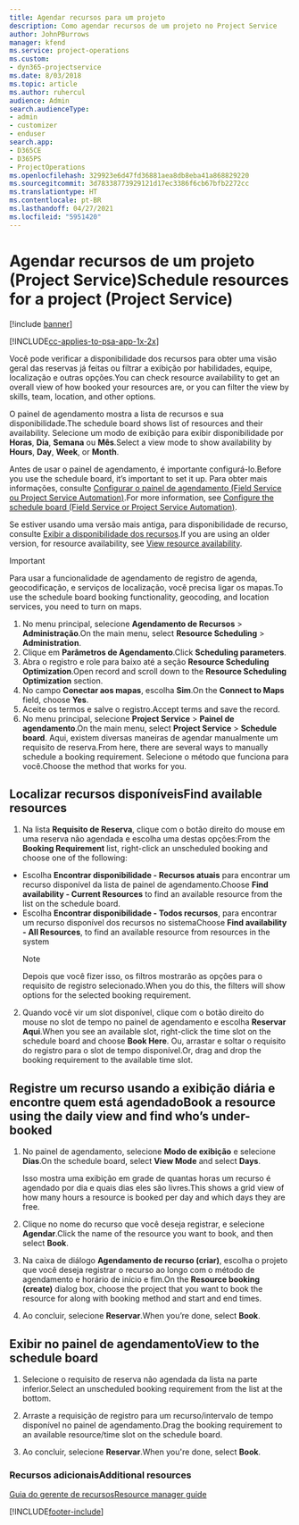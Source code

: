 ```yaml
---
title: Agendar recursos para um projeto
description: Como agendar recursos de um projeto no Project Service
author: JohnPBurrows
manager: kfend
ms.service: project-operations
ms.custom:
- dyn365-projectservice
ms.date: 8/03/2018
ms.topic: article
ms.author: ruhercul
audience: Admin
search.audienceType:
- admin
- customizer
- enduser
search.app:
- D365CE
- D365PS
- ProjectOperations
ms.openlocfilehash: 329923e6d47fd36881aea8db8eba41a868829220
ms.sourcegitcommit: 3d78338773929121d17ec3386f6cb67bfb2272cc
ms.translationtype: HT
ms.contentlocale: pt-BR
ms.lasthandoff: 04/27/2021
ms.locfileid: "5951420"
---
```

# <a name="schedule-resources-for-a-project-project-service"></a><span data-ttu-id="758dd-103">Agendar recursos de um projeto (Project Service)</span><span class="sxs-lookup"><span data-stu-id="758dd-103">Schedule resources for a project (Project Service)</span></span>

[!include [banner](../includes/psa-now-project-operations.md)]

[!INCLUDE[cc-applies-to-psa-app-1x-2x](../includes/cc-applies-to-psa-app-1x-2x.md)]

<span data-ttu-id="758dd-104">Você pode verificar a disponibilidade dos recursos para obter uma visão geral das reservas já feitas ou filtrar a exibição por habilidades, equipe, localização e outras opções.</span><span class="sxs-lookup"><span data-stu-id="758dd-104">You can check resource availability to get an overall view of how booked your resources are, or you can filter the view by skills, team, location, and other options.</span></span>  
  
<span data-ttu-id="758dd-105">O painel de agendamento mostra a lista de recursos e sua disponibilidade.</span><span class="sxs-lookup"><span data-stu-id="758dd-105">The schedule board shows list of resources and their availability.</span></span> <span data-ttu-id="758dd-106">Selecione um modo de exibição para exibir disponibilidade por **Horas**, **Dia**, **Semana** ou **Mês**.</span><span class="sxs-lookup"><span data-stu-id="758dd-106">Select a view mode to show availability by **Hours**, **Day**, **Week**, or **Month**.</span></span>  
  
<span data-ttu-id="758dd-107">Antes de usar o painel de agendamento, é importante configurá-lo.</span><span class="sxs-lookup"><span data-stu-id="758dd-107">Before you use the schedule board, it’s important to set it up.</span></span> <span data-ttu-id="758dd-108">Para obter mais informações, consulte [Configurar o painel de agendamento (Field Service ou Project Service Automation)](/dynamics365/field-service/configure-schedule-board).</span><span class="sxs-lookup"><span data-stu-id="758dd-108">For more information, see [Configure the schedule board (Field Service or Project Service Automation)](/dynamics365/field-service/configure-schedule-board).</span></span>
  
<span data-ttu-id="758dd-109">Se estiver usando uma versão mais antiga, para disponibilidade de recurso, consulte [Exibir a disponibilidade dos recursos](../psa/view-resource-availability.md).</span><span class="sxs-lookup"><span data-stu-id="758dd-109">If you are using an older version, for resource availability, see [View resource availability](../psa/view-resource-availability.md).</span></span>  

> [!IMPORTANT]
>  <span data-ttu-id="758dd-110">Para usar a funcionalidade de agendamento de registro de agenda, geocodificação, e serviços de localização, você precisa ligar os mapas.</span><span class="sxs-lookup"><span data-stu-id="758dd-110">To use the schedule board booking functionality, geocoding, and location services, you need to turn on maps.</span></span>  
> 
> 1. <span data-ttu-id="758dd-111">No menu principal, selecione **Agendamento de Recursos** > **Administração**.</span><span class="sxs-lookup"><span data-stu-id="758dd-111">On the main menu, select **Resource Scheduling** > **Administration**.</span></span>  
> 2. <span data-ttu-id="758dd-112">Clique em **Parâmetros de Agendamento**.</span><span class="sxs-lookup"><span data-stu-id="758dd-112">Click **Scheduling parameters**.</span></span>  
> 3. <span data-ttu-id="758dd-113">Abra o registro e role para baixo até a seção **Resource Scheduling Optimization**.</span><span class="sxs-lookup"><span data-stu-id="758dd-113">Open record and scroll down to the **Resource Scheduling Optimization** section.</span></span>  
> 4. <span data-ttu-id="758dd-114">No campo **Conectar aos mapas**, escolha **Sim**.</span><span class="sxs-lookup"><span data-stu-id="758dd-114">On the **Connect to Maps** field, choose **Yes**.</span></span>  
> 5. <span data-ttu-id="758dd-115">Aceite os termos e salve o registro.</span><span class="sxs-lookup"><span data-stu-id="758dd-115">Accept terms and save the record.</span></span>  
> 6. <span data-ttu-id="758dd-116">No menu principal, selecione **Project Service** > **Painel de agendamento**.</span><span class="sxs-lookup"><span data-stu-id="758dd-116">On the main menu, select **Project Service** > **Schedule board**.</span></span> <span data-ttu-id="758dd-117">Aqui, existem diversas maneiras de agendar manualmente um requisito de reserva.</span><span class="sxs-lookup"><span data-stu-id="758dd-117">From here, there are several ways to manually schedule a booking requirement.</span></span> <span data-ttu-id="758dd-118">Selecione o método que funciona para você.</span><span class="sxs-lookup"><span data-stu-id="758dd-118">Choose the method that works for you.</span></span>
  
## <a name="find-available-resources"></a><span data-ttu-id="758dd-119">Localizar recursos disponíveis</span><span class="sxs-lookup"><span data-stu-id="758dd-119">Find available resources</span></span>

1.  <span data-ttu-id="758dd-120">Na lista **Requisito de Reserva**, clique com o botão direito do mouse em uma reserva não agendada e escolha uma destas opções:</span><span class="sxs-lookup"><span data-stu-id="758dd-120">From the **Booking Requirement** list, right-click an unscheduled booking and choose one of the following:</span></span>  
  
- <span data-ttu-id="758dd-121">Escolha **Encontrar disponibilidade - Recursos atuais** para encontrar um recurso disponível da lista de painel de agendamento.</span><span class="sxs-lookup"><span data-stu-id="758dd-121">Choose **Find availability - Current Resources** to find an available resource from the list on the schedule board.</span></span>  
- <span data-ttu-id="758dd-122">Escolha **Encontrar disponibilidade - Todos recursos**, para encontrar um recurso disponível dos recursos no sistema</span><span class="sxs-lookup"><span data-stu-id="758dd-122">Choose **Find availability - All Resources**, to find an available resource from resources in the system</span></span>  
   > [!NOTE]
   >  <span data-ttu-id="758dd-123">Depois que você fizer isso, os filtros mostrarão as opções para o requisito de registro selecionado.</span><span class="sxs-lookup"><span data-stu-id="758dd-123">When you do this, the filters will show options for the selected booking requirement.</span></span>  
  
2. <span data-ttu-id="758dd-124">Quando você vir um slot disponível, clique com o botão direito do mouse no slot de tempo no painel de agendamento e escolha **Reservar Aqui**.</span><span class="sxs-lookup"><span data-stu-id="758dd-124">When you see an available slot, right-click the time slot on the schedule board and choose **Book Here**.</span></span> <span data-ttu-id="758dd-125">Ou, arrastar e soltar o requisito do registro para o slot de tempo disponível.</span><span class="sxs-lookup"><span data-stu-id="758dd-125">Or, drag and drop the booking requirement to the available time slot.</span></span>  
  

## <a name="book-a-resource-using-the-daily-view-and-find-whos-under-booked"></a><span data-ttu-id="758dd-126">Registre um recurso usando a exibição diária e encontre quem está agendado</span><span class="sxs-lookup"><span data-stu-id="758dd-126">Book a resource using the daily view and find who’s under-booked</span></span>
  
1.  <span data-ttu-id="758dd-127">No painel de agendamento, selecione **Modo de exibição** e selecione **Dias**.</span><span class="sxs-lookup"><span data-stu-id="758dd-127">On the schedule board, select **View Mode** and select **Days**.</span></span>  
  
    <span data-ttu-id="758dd-128">Isso mostra uma exibição em grade de quantas horas um recurso é agendado por dia e quais dias eles são livres.</span><span class="sxs-lookup"><span data-stu-id="758dd-128">This shows a grid view of how many hours a resource is booked per day and which days they are free.</span></span>  
  
2.  <span data-ttu-id="758dd-129">Clique no nome do recurso que você deseja registrar, e selecione **Agendar**.</span><span class="sxs-lookup"><span data-stu-id="758dd-129">Click the name of the resource you want to book, and then select **Book**.</span></span>  
  
3.  <span data-ttu-id="758dd-130">Na caixa de diálogo **Agendamento de recurso (criar)**, escolha o projeto que você deseja registrar o recurso ao longo com o método de agendamento e horário de início e fim.</span><span class="sxs-lookup"><span data-stu-id="758dd-130">On the **Resource booking (create)** dialog box, choose the project that you want to book the resource for along with booking method and start and end times.</span></span>  
  
4.  <span data-ttu-id="758dd-131">Ao concluir, selecione **Reservar**.</span><span class="sxs-lookup"><span data-stu-id="758dd-131">When you’re done, select **Book**.</span></span>  
  
## <a name="view-to-the-schedule-board"></a><span data-ttu-id="758dd-132">Exibir no painel de agendamento</span><span class="sxs-lookup"><span data-stu-id="758dd-132">View to the schedule board</span></span>
  
1.  <span data-ttu-id="758dd-133">Selecione o requisito de reserva não agendada da lista na parte inferior.</span><span class="sxs-lookup"><span data-stu-id="758dd-133">Select an unscheduled booking requirement from the list at the bottom.</span></span>  
  
2.  <span data-ttu-id="758dd-134">Arraste a requisição de registro para um recurso/intervalo de tempo disponível no painel de agendamento.</span><span class="sxs-lookup"><span data-stu-id="758dd-134">Drag the booking requirement to an available resource/time slot on the schedule board.</span></span>  
  
3.  <span data-ttu-id="758dd-135">Ao concluir, selecione **Reservar**.</span><span class="sxs-lookup"><span data-stu-id="758dd-135">When you're done, select **Book**.</span></span>  
  
### <a name="additional-resources"></a><span data-ttu-id="758dd-136">Recursos adicionais</span><span class="sxs-lookup"><span data-stu-id="758dd-136">Additional resources</span></span>  
 [<span data-ttu-id="758dd-137">Guia do gerente de recursos</span><span class="sxs-lookup"><span data-stu-id="758dd-137">Resource manager guide</span></span>](../psa/resource-manager-guide.md)


[!INCLUDE[footer-include](../includes/footer-banner.md)]